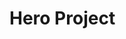 # Hero Project
<!--
NOTE: This page should contain:
- Hero Project: Showcase for Ethereal Engine's development tools and workflows
- Guide: Expands on the Basics tutorial, and teaches the user how to program the Hero Project and be comfortable with EE project development
- Segue: Lead the user into the Beyond The Basics guide
-->
